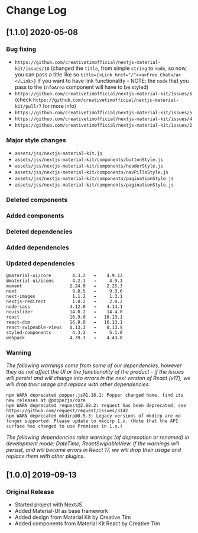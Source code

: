 # Change Log

## [1.1.0] 2020-05-08
### Bug fixing
- `https://github.com/creativetimofficial/nextjs-material-kit/issues/10` (changed the `title`, from simple `string` to `node`, so now, you can pass a title like so `title={<Link href="/"><a>Free Chat</a></Link>}` if you want to have link functionality - NOTE: the `node` that you pass to the `InfoArea` component will have to be styled)
- `https://github.com/creativetimofficial/nextjs-material-kit/issues/6` (check `https://github.com/creativetimofficial/nextjs-material-kit/pull/7` for more info)
- `https://github.com/creativetimofficial/nextjs-material-kit/issues/5`
- `https://github.com/creativetimofficial/nextjs-material-kit/issues/4`
- `https://github.com/creativetimofficial/nextjs-material-kit/issues/2`
### Major style changes
- `assets/jss/nextjs-material-kit.js`
- `assets/jss/nextjs-material-kit/components/buttonStyle.js`
- `assets/jss/nextjs-material-kit/components/headerStyle.js`
- `assets/jss/nextjs-material-kit/components/navPillsStyle.js`
- `assets/jss/nextjs-material-kit/components/paginationStyle.js`
- `assets/jss/nextjs-material-kit/components/paginationStyle.js`
### Deleted components
### Added components
### Deleted dependencies
### Added dependencies
### Updated dependencies
```
@material-ui/core        4.3.2   →    4.9.13
@material-ui/icons       4.2.1   →     4.9.1
moment                  2.24.0   →    2.25.3
next                     9.0.5   →     9.3.6
next-images              1.1.2   →     1.3.1
nextjs-redirect          1.0.2   →     2.0.2
node-sass               4.12.0   →    4.14.1
nouislider              14.0.2   →    14.4.0
react                   16.9.0   →   16.13.1
react-dom               16.9.0   →   16.13.1
react-swipeable-views   0.13.3   →    0.13.9
styled-components        4.3.2   →     5.1.0
webpack                 4.39.3   →    4.43.0
```
### Warning
_The following warnings come from some of our dependencies, however they do not affect the UI or the functionality of the product - if the issues will persist and will change into errors in the next version of React (v17), we will drop their usage and replace with other dependencies:_
```
npm WARN deprecated popper.js@1.16.1: Popper changed home, find its new releases at @popperjs/core
npm WARN deprecated request@2.88.2: request has been deprecated, see https://github.com/request/request/issues/3142
npm WARN deprecated mkdirp@0.5.3: Legacy versions of mkdirp are no longer supported. Please update to mkdirp 1.x. (Note that the API surface has changed to use Promises in 1.x.)
```
_The following dependencies raise warnings (of deprecation or renamed) in development mode: DateTime, ReactSwipableView. If the warnings will persist, and will become errors in React 17, we will drop their usage and replace them with other plugins._

## [1.0.0] 2019-09-13
### Original Release
- Started project with NextJS
- Added Material-UI as base framework
- Added design from Material Kit by Creative Tim
- Added components from Material Kit React by Creative Tim

